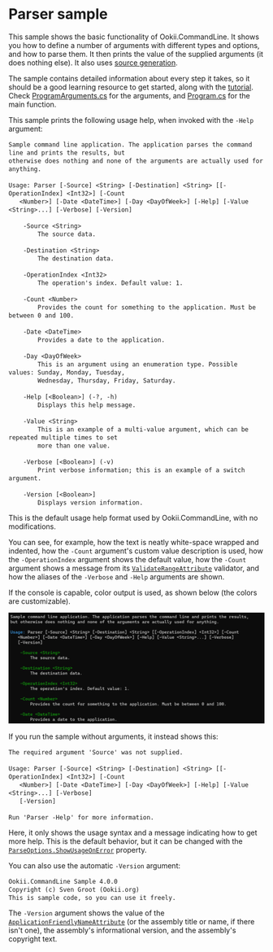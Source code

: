 # Parser sample

This sample shows the basic functionality of Ookii.CommandLine. It shows you how to define a number
of arguments with different types and options, and how to parse them. It then prints the value of
the supplied arguments (it does nothing else). It also uses [source generation](../../../docs/SourceGeneration.md).

The sample contains detailed information about every step it takes, so it should be a good learning
resource to get started, along with the [tutorial](../../../docs/Tutorial.md). Check
[ProgramArguments.cs](ProgramArguments.cs) for the arguments, and [Program.cs](Program.cs) for the
main function.

This sample prints the following usage help, when invoked with the `-Help` argument:

```text
Sample command line application. The application parses the command line and prints the results, but
otherwise does nothing and none of the arguments are actually used for anything.

Usage: Parser [-Source] <String> [-Destination] <String> [[-OperationIndex] <Int32>] [-Count
   <Number>] [-Date <DateTime>] [-Day <DayOfWeek>] [-Help] [-Value <String>...] [-Verbose] [-Version]

    -Source <String>
        The source data.

    -Destination <String>
        The destination data.

    -OperationIndex <Int32>
        The operation's index. Default value: 1.

    -Count <Number>
        Provides the count for something to the application. Must be between 0 and 100.

    -Date <DateTime>
        Provides a date to the application.

    -Day <DayOfWeek>
        This is an argument using an enumeration type. Possible values: Sunday, Monday, Tuesday,
        Wednesday, Thursday, Friday, Saturday.

    -Help [<Boolean>] (-?, -h)
        Displays this help message.

    -Value <String>
        This is an example of a multi-value argument, which can be repeated multiple times to set
        more than one value.

    -Verbose [<Boolean>] (-v)
        Print verbose information; this is an example of a switch argument.

    -Version [<Boolean>]
        Displays version information.
```

This is the default usage help format used by Ookii.CommandLine, with no modifications.

You can see, for example, how the text is neatly white-space wrapped and indented, how the `-Count`
argument's custom value description is used, how the `-OperationIndex` argument shows the default
value, how the `-Count` argument shows a message from its [`ValidateRangeAttribute`][] validator, and
how the aliases of the `-Verbose` and `-Help` arguments are shown.

If the console is capable, color output is used, as shown below (the colors are customizable).

![Color output sample](../../../docs/images/color.png)

If you run the sample without arguments, it instead shows this:

```text
The required argument 'Source' was not supplied.

Usage: Parser [-Source] <String> [-Destination] <String> [[-OperationIndex] <Int32>] [-Count
   <Number>] [-Date <DateTime>] [-Day <DayOfWeek>] [-Help] [-Value <String>...] [-Verbose]
   [-Version]

Run 'Parser -Help' for more information.
```

Here, it only shows the usage syntax and a message indicating how to get more help. This is the
default behavior, but it can be changed with the [`ParseOptions.ShowUsageOnError`][] property.

You can also use the automatic `-Version` argument:

```text
Ookii.CommandLine Sample 4.0.0
Copyright (c) Sven Groot (Ookii.org)
This is sample code, so you can use it freely.
```

The `-Version` argument shows the value of the [`ApplicationFriendlyNameAttribute`][] (or the
assembly title or name, if there isn't one), the assembly's informational version, and the
assembly's copyright text.

[`ApplicationFriendlyNameAttribute`]: https://www.ookii.org/docs/commandline-4.1/html/T_Ookii_CommandLine_ApplicationFriendlyNameAttribute.htm
[`ParseOptions.ShowUsageOnError`]: https://www.ookii.org/docs/commandline-4.1/html/P_Ookii_CommandLine_ParseOptions_ShowUsageOnError.htm
[`ValidateRangeAttribute`]: https://www.ookii.org/docs/commandline-4.1/html/T_Ookii_CommandLine_Validation_ValidateRangeAttribute.htm
